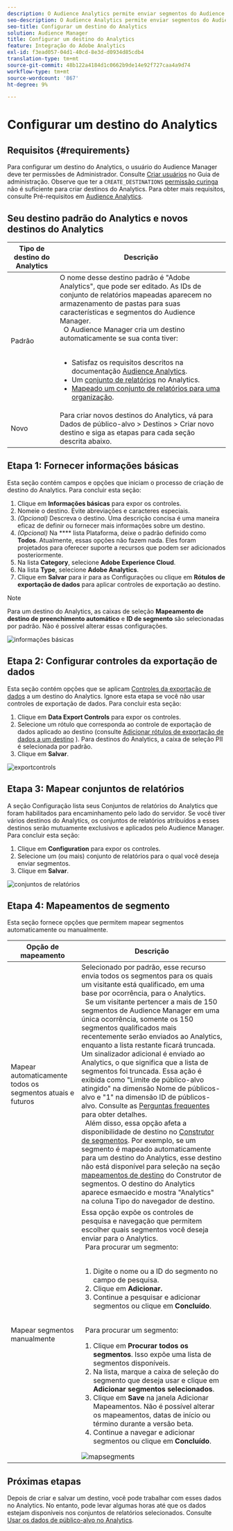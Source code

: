 ```yaml
---
description: O Audience Analytics permite enviar segmentos do Audience Manager para o Analytics. Para usar esse recurso, crie um destino do Analytics e mapeie os segmentos a ele no Audience Manager.
seo-description: O Audience Analytics permite enviar segmentos do Audience Manager para o Analytics. Para usar esse recurso, crie um destino do Analytics e mapeie os segmentos a ele no Audience Manager.
seo-title: Configurar um destino do Analytics
solution: Audience Manager
title: Configurar um destino do Analytics
feature: Integração do Adobe Analytics
exl-id: f3ead057-04d1-40cd-8e3d-d0934d85cdb4
translation-type: tm+mt
source-git-commit: 48b122a4184d1c0662b9de14e92f727caa4a9d74
workflow-type: tm+mt
source-wordcount: '867'
ht-degree: 9%

---
```


# Configurar um destino do Analytics

## Requisitos {#requirements}

Para configurar um destino do Analytics, o usuário do Audience Manager deve ter permissões de Administrador. Consulte [Criar usuários](/help/using/features/administration/administration-overview.md#create-users) no Guia de administração. Observe que ter a `CREATE_DESTINATIONS` [permissão curinga](/help/using/features/administration/administration-overview.md#wild-card-permissions) não é suficiente para criar destinos do Analytics.
Para obter mais requisitos, consulte Pré-requisitos em [Audience Analytics](https://docs.adobe.com/content/help/en/analytics/integration/audience-analytics/mc-audiences-aam.html).

## Seu destino padrão do Analytics e novos destinos do Analytics

| Tipo de destino do Analytics | Descrição |
|---|---|
| Padrão | O nome desse destino padrão é &quot;Adobe Analytics&quot;, que pode ser editado. As IDs de conjunto de relatórios mapeadas aparecem no armazenamento de pastas para suas características e segmentos do Audience Manager. <br>  O Audience Manager cria um destino automaticamente se sua conta tiver:  <br>  <ul><li>Satisfaz os requisitos descritos na documentação [Audience Analytics](https://docs.adobe.com/content/help/en/analytics/integration/audience-analytics/mc-audiences-aam.html).</li><li>Um [conjunto de relatórios](https://docs.adobe.com/content/help/en/analytics/admin/manage-report-suites/report-suites-admin.html) no Analytics.</li><li>[Mapeado um conjunto de relatórios para uma organização](https://docs.adobe.com/content/help/en/core-services/interface/about-core-services/report-suite-mapping.html).</li></ul> |
| Novo | Para criar novos destinos do Analytics, vá para Dados de público-alvo > Destinos > Criar novo destino e siga as etapas para cada seção descrita abaixo. |

## Etapa 1: Fornecer informações básicas

Esta seção contém campos e opções que iniciam o processo de criação de destino do Analytics. Para concluir esta seção:

1. Clique em **Informações básicas** para expor os controles.
2. Nomeie o destino. Evite abreviações e caracteres especiais.
3. *(Opcional)* Descreva o destino. Uma descrição concisa é uma maneira eficaz de definir ou fornecer mais informações sobre um destino.
4. *(Opcional)* Na  **** lista Plataforma, deixe o padrão definido como  **Todos**. Atualmente, essas opções não fazem nada. Eles foram projetados para oferecer suporte a recursos que podem ser adicionados posteriormente.
5. Na lista **Category**, selecione **Adobe Experience Cloud**.
6. Na lista **Type**, selecione **Adobe Analytics**.
7. Clique em **Salvar** para ir para as Configurações ou clique em **Rótulos de exportação de dados** para aplicar controles de exportação ao destino.

>[!NOTE]
>
>Para um destino do Analytics, as caixas de seleção **Mapeamento de destino de preenchimento automático** e **ID de segmento** são selecionadas por padrão. Não é possível alterar essas configurações.

![informações básicas](assets/basicinformation.png)

## Etapa 2: Configurar controles da exportação de dados

Esta seção contém opções que se aplicam [Controles da exportação de dados](/help/using/features/data-export-controls.md) a um destino do Analytics. Ignore esta etapa se você não usar controles de exportação de dados. Para concluir esta seção:

1. Clique em **Data Export Controls** para expor os controles.
1. Selecione um rótulo que corresponda ao controle de exportação de dados aplicado ao destino (consulte [Adicionar rótulos de exportação de dados a um destino](/help/using/features/destinations/add-data-export-labels.md) ). Para destinos do Analytics, a caixa de seleção PII é selecionada por padrão.
1. Clique em **Salvar**.

![exportcontrols](assets/exportControls.png)

## Etapa 3: Mapear conjuntos de relatórios

A seção Configuração lista seus Conjuntos de relatórios do Analytics que foram habilitados para encaminhamento pelo lado do servidor. Se você tiver vários destinos do Analytics, os conjuntos de relatórios atribuídos a esses destinos serão mutuamente exclusivos e aplicados pelo Audience Manager. Para concluir esta seção:

1. Clique em **Configuration** para expor os controles.
1. Selecione um (ou mais) conjunto de relatórios para o qual você deseja enviar segmentos.
1. Clique em **Salvar**.

![conjuntos de relatórios](assets/reportSuites.png)

## Etapa 4: Mapeamentos de segmento

Esta seção fornece opções que permitem mapear segmentos automaticamente ou manualmente.

| Opção de mapeamento | Descrição |
|---|---|
| Mapear automaticamente todos os segmentos atuais e futuros | Selecionado por padrão, esse recurso envia todos os segmentos para os quais um visitante está qualificado, em uma base por ocorrência, para o Analytics. <br>  Se um visitante pertencer a mais de 150 segmentos de Audience Manager em uma única ocorrência, somente os 150 segmentos qualificados mais recentemente serão enviados ao Analytics, enquanto a lista restante ficará truncada. Um sinalizador adicional é enviado ao Analytics, o que significa que a lista de segmentos foi truncada. Essa ação é exibida como &quot;Limite de público-alvo atingido&quot; na dimensão Nome de públicos-alvo e &quot;1&quot; na dimensão ID de públicos-alvo. Consulte as [Perguntas frequentes](https://docs.adobe.com/content/help/en/analytics/integration/audience-analytics/audience-analytics-workflow/mc-audiences-faqs.html) para obter detalhes. <br>  Além disso, essa opção afeta a disponibilidade de destino no  [Construtor de segmentos](/help/using/features/segments/segment-builder.md). Por exemplo, se um segmento é mapeado automaticamente para um destino do Analytics, esse destino não está disponível para seleção na seção [mapeamentos de destino](/help/using/features/segments/segment-builder.md#segment-builder-controls-destinations) do Construtor de segmentos. O destino do Analytics aparece esmaecido e mostra &quot;Analytics&quot; na coluna Tipo do navegador de destino. |
| Mapear segmentos manualmente | Essa opção expõe os controles de pesquisa e navegação que permitem escolher quais segmentos você deseja enviar para o Analytics. <br>  Para procurar um segmento:  <br>  <ol><li>Digite o nome ou a ID do segmento no campo de pesquisa.</li><li>Clique em <b>Adicionar.</b></li><li>Continue a pesquisar e adicionar segmentos ou clique em <b>Concluído</b>.</li></ol><br>  Para procurar um segmento: <ol><li>Clique em <b>Procurar todos os segmentos</b>. Isso expõe uma lista de segmentos disponíveis.</li><li>Na lista, marque a caixa de seleção do segmento que deseja usar e clique em <b>Adicionar segmentos selecionados</b>.</li><li>Clique em <b>Save</b> na janela Adicionar Mapeamentos. Não é possível alterar os mapeamentos, datas de início ou término durante a versão beta.</li><li>Continue a navegar e adicionar segmentos ou clique em <b>Concluído</b>.</li></ol> ![mapsegments](assets/mapSegments.png) |

## Próximas etapas

Depois de criar e salvar um destino, você pode trabalhar com esses dados no Analytics. No entanto, pode levar algumas horas até que os dados estejam disponíveis nos conjuntos de relatórios selecionados. Consulte [Usar os dados de público-alvo no Analytics](https://docs.adobe.com/content/help/en/analytics/integration/audience-analytics/audience-analytics-workflow/use-audience-data-analytics.html).

